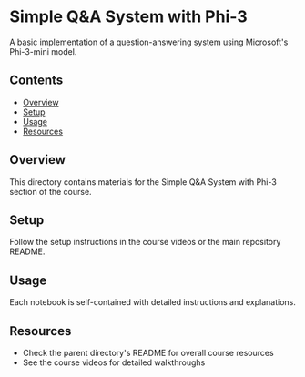 # Simple Q&A System with Phi-3

A basic implementation of a question-answering system using Microsoft's Phi-3-mini model.

## Contents

- [Overview](#overview)
- [Setup](#setup)
- [Usage](#usage)
- [Resources](#resources)

## Overview

This directory contains materials for the Simple Q&A System with Phi-3 section of the course.

## Setup

Follow the setup instructions in the course videos or the main repository README.

## Usage

Each notebook is self-contained with detailed instructions and explanations.

## Resources

- Check the parent directory's README for overall course resources
- See the course videos for detailed walkthroughs

